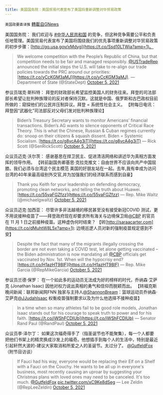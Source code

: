 ```yaml
---
title: 美国国务院：美国贸易代表宣布了美国将重新调整对华贸易政策
---
```

`美国政要直译推` [轉載自GNews](https://gnews.org/zh-hans/1576000/)

美国国务院： 我们欢迎与 [#中华人民共和国](https://twitter.com/hashtag/%E4%B8%AD%E5%8D%8E%E4%BA%BA%E6%B0%91%E5%85%B1%E5%92%8C%E5%9B%BD?src=hashtag_click) 的竞争，但这种竞争需要公平和负责任地管理。美国贸易代表宣布了美国将围绕我们的优先事项重新调整对华贸易政策的初步步骤：[http://go.usa.gov/xMdyg](https://t.co/Ssd10LTWia?amp=1)。



> We welcome competition with the People’s Republic of China, but that competition needs to be fair and managed responsibly. [@USTradeRep](https://twitter.com/USTradeRep?ref_src=twsrc%5Etfw) announced the initial steps the U.S. will take to re-align our trade policies towards the PRC around our priorities: [https://t.co/yCcKGM3aMJ](https://t.co/yCcKGM3aMJ).
> — Department of State (@StateDept) [October 5, 2021](https://twitter.com/StateDept/status/1445509102373781509?ref_src=twsrc%5Etfw)



参议员瑞克·斯科特： 拜登的财政部长希望监控美国人的财务往来。拜登的司法部部长希望让批判种族理论的反对者保持沉默。这就是中国、俄罗斯和古巴政权目前所做的：窥探他们的公民并压制异议。拜登 = 系统性社会主义。 【附每日电讯：拜登因“武器化”司法部反对父母们发对批判种族理论】



> Biden’s Treasury Secretary wants to monitor Americans’ financial transactions. Biden’s AG wants to silence opponents of Critical Race Theory. This is what the Chinese, Russian & Cuban regimes currently do: snoop on their citizens & squash dissent. Biden = Systemic Socialism. [https://t.co/g8vcA4g3iT](https://t.co/g8vcA4g3iT)
> — Rick Scott (@SenRickScott) [October 5, 2021](https://twitter.com/SenRickScott/status/1445466122900238346?ref_src=twsrc%5Etfw)



众议员迈克·沃尔茨： 感谢基思在捍卫民主、促进清洁网络和讲述华为真相方面发挥的领导作用。 【转前副国务卿基思·克拉克推文：自由世界不应该向共产中国屈膝。我们必须与台湾这个民主模范 美国的好朋友站在一起。去年,我有幸成为访问台湾的40年来最高级别外交官,并为加强我们的经济联系而感到自豪】



> Thank you Keith for your leadership on defending democracy, promoting clean networks, and telling the truth about Huawei. [https://t.co/55vaFGZfzz](https://t.co/55vaFGZfzz)
> — Rep. Mike Waltz (@michaelgwaltz) [October 5, 2021](https://twitter.com/michaelgwaltz/status/1445457506755620864?ref_src=twsrc%5Etfw)



众议员迈克·加西亚： 尽管许多非法越境的移民甚至没有接受新冠COVID 测试，更不用说接种疫苗了——拜登政府现在却要求所有海关与边境保卫局[@CBP](https://twitter.com/CBP) 的官员在 11 月 1 日之前接种疫苗。这种虚伪何时结束？ 【转[http://saraacarter.com](https://t.co/dMuhtW8L5x?amp=1): 边境巡逻人员对新的强制疫苗规定感到不安】



> Despite the fact that many of the migrants illegally crossing the border are not even taking a COVID test, let alone getting vaccinated – the Biden administration is now mandating all [@CBP](https://twitter.com/CBP?ref_src=twsrc%5Etfw) officials get vaccinated by Nov. 1st. When will the hypocrisy end? [https://t.co/H1azHT98lF](https://t.co/H1azHT98lF)
> — Rep. Mike Garcia (@RepMikeGarcia) [October 5, 2021](https://twitter.com/RepMikeGarcia/status/1445443555162427394?ref_src=twsrc%5Etfw)



参议员兰德·保罗： 在一个如此多的运动员无法成为好的榜样的时代，乔纳森·艾萨克 (Jonathan Isaac) 因他对权力说出真相的勇气和信仰而脱颖而出。 【转福克斯晚间新闻：联邦新闻网FNN 独家与主持人[@ShannonBream](https://twitter.com/ShannonBream)：篮球运动员乔纳森·艾萨克[@JJudahIsaac](https://twitter.com/JJudahIsaac) 权衡疫苗强制要求以及为什么他选择不接种疫苗】



> In a time when so many athletes fail to be good role models, Jonathan Isaac stands out for his courage to speak truth to power and for his faith. [https://t.co/iWShFCDIUb](https://t.co/iWShFCDIUb)
> — Senator Rand Paul (@RandPaul) [October 5, 2021](https://twitter.com/RandPaul/status/1445430140952059907?ref_src=twsrc%5Etfw)



众议员李·泽尔丁： 如果这次福奇得手了（指圣诞节也不能聚集），每一个人都要把他们书架上的精灵换成沙发上的福奇。他想插手到每个人的生活中，特别是最近引起轩然大波的-建议大家取消和所爱之人的圣诞节。太过分了。 [@GutfeldFox](https://twitter.com/Gutfeldfox) （附节目访谈）



> If Fauci had his way, everyone would be replacing their Elf on a Shelf with a Fauci on the Couchy. He wants to be all up in everyone's business, most recently causing an uproar by suggesting your Christmas plans with loved ones may need to be canceled. It's too much. [@GutfeldFox](https://twitter.com/Gutfeldfox?ref_src=twsrc%5Etfw) [pic.twitter.com/xC9Ke8dSeg](https://t.co/xC9Ke8dSeg)
> — Lee Zeldin (@RepLeeZeldin) [October 5, 2021](https://twitter.com/RepLeeZeldin/status/1445373719426347010?ref_src=twsrc%5Etfw)
